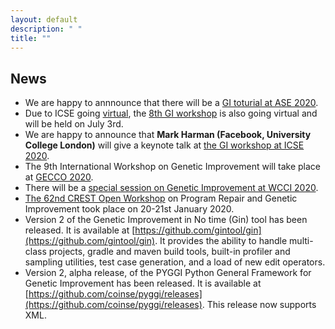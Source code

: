 ```yaml
---
layout: default
description: " "
title: "" 
---
```


## **News**
* We are happy to annnounce that there will be a [GI toturial at ASE 2020](./gi2020ase.html).
* Due to ICSE going [virtual](https://conf.researchr.org/home/icse-2020), the [8th GI workshop](./gi2020icse.html) is also going virtual and will be held on July 3rd.
* We are happy to announce that **Mark Harman (Facebook, University College London)** will give a keynote talk at [the GI workshop at ICSE 2020](./gi2020icse.html).
* The 9th International Workshop on Genetic Improvement will take place at [GECCO 2020](https://gecco-2020.sigevo.org/index.html/Workshops#id_The%20Ninth%20Genetic%20Improvement%20Workshop%20(2020)).
* There will be a [special session on Genetic Improvement at WCCI 2020](./wcci2020ss.html).
* [The 62nd CREST Open Workshop](http://crest.cs.ucl.ac.uk/cow/62/) on Program Repair and Genetic Improvement took place on 20-21st January 2020.
* Version 2 of the Genetic Improvement in No time (Gin) tool has been released. It is available at [https://github.com/gintool/gin](https://github.com/gintool/gin). It provides the ability to handle multi-class projects, gradle and maven build tools, built-in profiler and sampling utilities, test case generation, and a load of new edit operators.
* Version 2, alpha release, of the PYGGI Python General Framework for Genetic Improvement has been released. It is available at [https://github.com/coinse/pyggi/releases](https://github.com/coinse/pyggi/releases). This release now supports XML.
